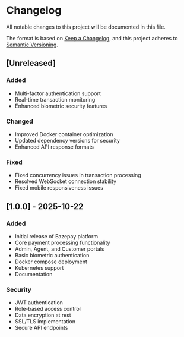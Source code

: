 # Changelog

All notable changes to this project will be documented in this file.

The format is based on [Keep a Changelog](https://keepachangelog.com/en/1.0.0/),
and this project adheres to [Semantic Versioning](https://semver.org/spec/v2.0.0.html).

## [Unreleased]

### Added
- Multi-factor authentication support
- Real-time transaction monitoring
- Enhanced biometric security features

### Changed
- Improved Docker container optimization
- Updated dependency versions for security
- Enhanced API response formats

### Fixed
- Fixed concurrency issues in transaction processing
- Resolved WebSocket connection stability
- Fixed mobile responsiveness issues

## [1.0.0] - 2025-10-22

### Added
- Initial release of Eazepay platform
- Core payment processing functionality
- Admin, Agent, and Customer portals
- Basic biometric authentication
- Docker compose deployment
- Kubernetes support
- Documentation

### Security
- JWT authentication
- Role-based access control
- Data encryption at rest
- SSL/TLS implementation
- Secure API endpoints